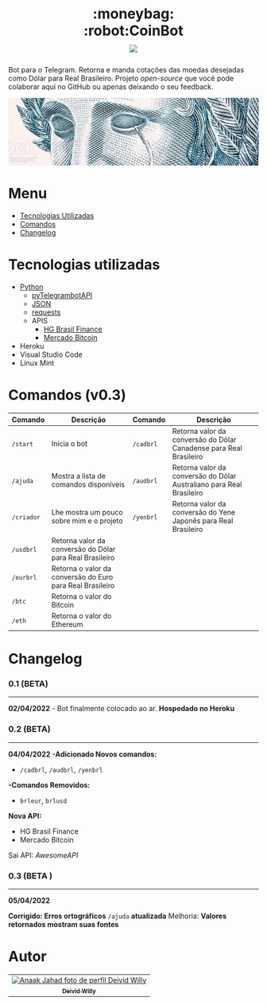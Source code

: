 <h1 align="center">
    :moneybag:<br>:robot:CoinBot
    <br><a href="https://t.me/economiccoin_bot" target="_blank"><img src="https://img.shields.io/badge/Telegram-2CA5E0?style=for-the-badge&logo=telegram&logoColor=white"></a>
</h1>

Bot para o Telegram. Retorna e manda cotações das moedas desejadas como Dólar para Real Brasileiro.
Projeto _open-source_ que você pode colaborar aqui no GitHub ou apenas deixando o seu feedback.

<img align="center" src="imgs-readme/effigy_crying-3.jpg"/>

# Menu #

- [Tecnologias Utilizadas](#tecnologias-utilizadas)
- [Comandos](#comandos-v01)
- [Changelog](#changelog)

# Tecnologias utilizadas #
- [Python](https://www.python.org)
    - [pyTelegrambotAPI](https://pypi.org/project/pyTelegramBotAPI/)
    - [JSON](https://docs.python.org/3/library/json.html)
    - [requests](https://docs.python-requests.org/en/latest/)
    - APIS
        - [HG Brasil Finance](https://www.mercadobitcoin.com.br/api-doc/)
        - [Mercado Bitcoin](https://console.hgbrasil.com/documentation/finance)
- Heroku
- Visual Studio Code
- Linux Mint

# Comandos (v0.3) #

| Comando | Descrição | Comando | Descrição |
| ------- | --------- | ------- | --------- |
| `/start` | Inicia o bot | `/cadbrl` | Retorna valor da conversão do Dólar Canadense para Real Brasileiro |
| `/ajuda` | Mostra a lista de comandos disponíveis | `/audbrl` | Retorna valor da conversão do Dólar Australiano para Real Brasileiro |
| `/criador` | Lhe mostra um pouco sobre mim e o projeto | `/yenbrl` | Retorna valor da conversão do Yene Japonês para Real Brasileiro |
| `/usdbrl` | Retorna valor da conversão do Dólar para Real Brasileiro |
| `/eurbrl` | Retorna o valor da conversão do Euro para Real Brasileiro |
| `/btc` | Retorna o valor do Bitcoin |
| `/eth` | Retorna o valor do Ethereum |

# Changelog #
### 0.1 (BETA) ###
- - -
**02/04/2022** - Bot finalmente colocado ao ar.
**Hospedado no Heroku**

### 0.2 (BETA) ###
- - -
**04/04/2022**
**-Adicionado Novos comandos:**
- `/cadbrl`, `/audbrl`, `/yenbrl`

**-Comandos Removidos:**
- `brleur`, `brlusd`

**Nova API:**
- HG Brasil Finance
- Mercado Bitcoin

Sai API: _AwesomeAPI_

### 0.3 (BETA ) ##
- - -
**05/04/2022**

**Corrigido: Erros ortográficos**
`/ajuda` **atualizada**
Melhoria: **Valores retornados mostram suas fontes**

# Autor <br>

<table>
  <tr>
    <td align="center">
      <a href="https://github.com/DeividWilly">
        <img src="https://avatars.githubusercontent.com/u/82972938?v=4" width="100px;" alt="Anaak Jahad foto de perfil Deivid Willy"/><br>
        <sub>
          <b>Deivid Willy</b>
        </sub>
      </a>
    </td>
  </tr>
</table>